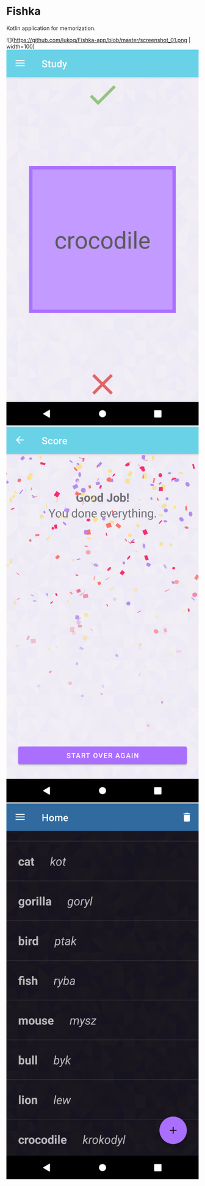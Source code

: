 # Fishka

Kotlin application for memorization.

![](https://github.com/lukoq/Fishka-app/blob/master/screenshot_01.png | width=100)
![](https://github.com/lukoq/Fishka-app/blob/master/screenshot_02.png)
![](https://github.com/lukoq/Fishka-app/blob/master/screenshot_03.png)
![](https://github.com/lukoq/Fishka-app/blob/master/screenshot_04.png)
